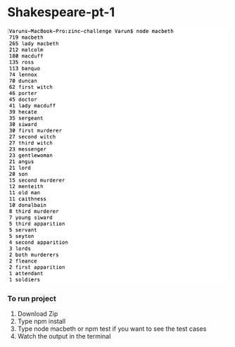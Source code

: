 # Shakespeare-pt-1


![Alt text](assets/image.png)


### To run project

1. Download Zip
2. Type npm install
3. Type node macbeth or npm test if you want to see the test cases
4. Watch the output in the terminal

